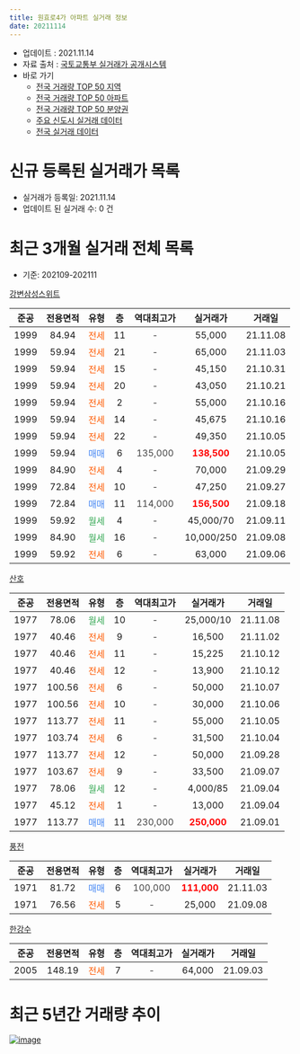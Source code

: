 ```yaml
---
title: 원효로4가 아파트 실거래 정보
date: 20211114
---
```


* 업데이트 : 2021.11.14
* 자료 출처 : [국토교통부 실거래가 공개시스템](http://rt.molit.go.kr)
* 바로 가기
    * [전국 거래량 TOP 50 지역](https://apt-info.github.io/apt-trade-info/tr)
    * [전국 거래량 TOP 50 아파트](https://apt-info.github.io/apt-trade-info/ta)
    * [전국 거래량 TOP 50 분양권](https://apt-info.github.io/apt-trade-info/tb)
    * [주요 신도시 실거래 데이터](https://apt-info.github.io/apt-trade-info/newtown)
    * [전국 실거래 데이터](https://apt-info.github.io/apt-trade-info/all)



<script async src="https://pagead2.googlesyndication.com/pagead/js/adsbygoogle.js"></script>
<!-- 기본광고 -->
<ins class="adsbygoogle"
     style="display:block"
     data-ad-client="ca-pub-1142216861245946"
     data-ad-slot="4805727019"
     data-ad-format="auto"
     data-full-width-responsive="true"></ins>
<script>
     (adsbygoogle = window.adsbygoogle || []).push({});
</script>


# 신규 등록된 실거래가 목록

* 실거래가 등록일: 2021.11.14
* 업데이트 된 실거래 수: 0 건




<script async src="https://pagead2.googlesyndication.com/pagead/js/adsbygoogle.js"></script>
<!-- 기본광고 -->
<ins class="adsbygoogle"
     style="display:block"
     data-ad-client="ca-pub-1142216861245946"
     data-ad-slot="4805727019"
     data-ad-format="auto"
     data-full-width-responsive="true"></ins>
<script>
     (adsbygoogle = window.adsbygoogle || []).push({});
</script>


# 최근 3개월 실거래 전체 목록
* 기준: 202109-202111


[강변삼성스위트](https://search.naver.com/search.naver?query=%EA%B0%95%EB%B3%80%EC%82%BC%EC%84%B1%EC%8A%A4%EC%9C%84%ED%8A%B8)

|준공|전용면적|유형|층|역대최고가|실거래가|거래일|
|:---:|:---:|:---:|:---:|:---:|:---:|:---:|
|1999|84.94|<span style="color:#FF5A00">전세</span>|11|<span style="color:#444444">-</span>|55,000|21.11.08|
|1999|59.94|<span style="color:#FF5A00">전세</span>|21|<span style="color:#444444">-</span>|65,000|21.11.03|
|1999|59.94|<span style="color:#FF5A00">전세</span>|15|<span style="color:#444444">-</span>|45,150|21.10.31|
|1999|59.94|<span style="color:#FF5A00">전세</span>|20|<span style="color:#444444">-</span>|43,050|21.10.21|
|1999|59.94|<span style="color:#FF5A00">전세</span>|2|<span style="color:#444444">-</span>|55,000|21.10.16|
|1999|59.94|<span style="color:#FF5A00">전세</span>|14|<span style="color:#444444">-</span>|45,675|21.10.16|
|1999|59.94|<span style="color:#FF5A00">전세</span>|22|<span style="color:#444444">-</span>|49,350|21.10.05|
|1999|59.94|<span style="color:#4285F3">매매</span>|6|<span style="color:#444444">135,000</span>|<b><span style="color:#FF0000">138,500</span></b>|21.10.05|
|1999|84.90|<span style="color:#FF5A00">전세</span>|4|<span style="color:#444444">-</span>|70,000|21.09.29|
|1999|72.84|<span style="color:#FF5A00">전세</span>|10|<span style="color:#444444">-</span>|47,250|21.09.27|
|1999|72.84|<span style="color:#4285F3">매매</span>|11|<span style="color:#444444">114,000</span>|<b><span style="color:#FF0000">156,500</span></b>|21.09.18|
|1999|59.92|<span style="color:#34A853">월세</span>|4|<span style="color:#444444">-</span>|45,000/70|21.09.11|
|1999|84.90|<span style="color:#34A853">월세</span>|16|<span style="color:#444444">-</span>|10,000/250|21.09.08|
|1999|59.92|<span style="color:#FF5A00">전세</span>|6|<span style="color:#444444">-</span>|63,000|21.09.06|

[산호](https://search.naver.com/search.naver?query=%EC%82%B0%ED%98%B8)

|준공|전용면적|유형|층|역대최고가|실거래가|거래일|
|:---:|:---:|:---:|:---:|:---:|:---:|:---:|
|1977|78.06|<span style="color:#34A853">월세</span>|10|<span style="color:#444444">-</span>|25,000/10|21.11.08|
|1977|40.46|<span style="color:#FF5A00">전세</span>|9|<span style="color:#444444">-</span>|16,500|21.11.02|
|1977|40.46|<span style="color:#FF5A00">전세</span>|11|<span style="color:#444444">-</span>|15,225|21.10.12|
|1977|40.46|<span style="color:#FF5A00">전세</span>|12|<span style="color:#444444">-</span>|13,900|21.10.12|
|1977|100.56|<span style="color:#FF5A00">전세</span>|6|<span style="color:#444444">-</span>|50,000|21.10.07|
|1977|100.56|<span style="color:#FF5A00">전세</span>|10|<span style="color:#444444">-</span>|30,000|21.10.06|
|1977|113.77|<span style="color:#FF5A00">전세</span>|11|<span style="color:#444444">-</span>|55,000|21.10.05|
|1977|103.74|<span style="color:#FF5A00">전세</span>|6|<span style="color:#444444">-</span>|31,500|21.10.04|
|1977|113.77|<span style="color:#FF5A00">전세</span>|12|<span style="color:#444444">-</span>|50,000|21.09.28|
|1977|103.67|<span style="color:#FF5A00">전세</span>|9|<span style="color:#444444">-</span>|33,500|21.09.07|
|1977|78.06|<span style="color:#34A853">월세</span>|12|<span style="color:#444444">-</span>|4,000/85|21.09.04|
|1977|45.12|<span style="color:#FF5A00">전세</span>|1|<span style="color:#444444">-</span>|13,000|21.09.04|
|1977|113.77|<span style="color:#4285F3">매매</span>|11|<span style="color:#444444">230,000</span>|<b><span style="color:#FF0000">250,000</span></b>|21.09.01|

[풍전](https://search.naver.com/search.naver?query=%ED%92%8D%EC%A0%84)

|준공|전용면적|유형|층|역대최고가|실거래가|거래일|
|:---:|:---:|:---:|:---:|:---:|:---:|:---:|
|1971|81.72|<span style="color:#4285F3">매매</span>|6|<span style="color:#444444">100,000</span>|<b><span style="color:#FF0000">111,000</span></b>|21.11.03|
|1971|76.56|<span style="color:#FF5A00">전세</span>|5|<span style="color:#444444">-</span>|25,000|21.09.08|

[한강수](https://search.naver.com/search.naver?query=%ED%95%9C%EA%B0%95%EC%88%98)

|준공|전용면적|유형|층|역대최고가|실거래가|거래일|
|:---:|:---:|:---:|:---:|:---:|:---:|:---:|
|2005|148.19|<span style="color:#FF5A00">전세</span>|7|<span style="color:#444444">-</span>|64,000|21.09.03|



<script async src="https://pagead2.googlesyndication.com/pagead/js/adsbygoogle.js"></script>
<!-- 기본광고 -->
<ins class="adsbygoogle"
     style="display:block"
     data-ad-client="ca-pub-1142216861245946"
     data-ad-slot="4805727019"
     data-ad-format="auto"
     data-full-width-responsive="true"></ins>
<script>
     (adsbygoogle = window.adsbygoogle || []).push({});
</script>


# 최근 5년간 거래량 추이


<div style="width:100%;">
    <canvas id="deal_progress" height="200"></canvas>
</div>

<script>
new Chart(document.getElementById("deal_progress"), {
    type: 'line',
    data: {
        labels: ['16.01','16.02','16.03','16.04','16.05','16.06','16.07','16.08','16.09','16.10','16.11','16.12','17.01','17.02','17.03','17.04','17.05','17.06','17.07','17.08','17.09','17.10','17.11','17.12','18.01','18.02','18.03','18.04','18.05','18.06','18.07','18.08','18.09','18.10','18.11','18.12','19.01','19.02','19.03','19.04','19.05','19.06','19.07','19.08','19.09','19.10','19.11','19.12','20.01','20.02','20.03','20.04','20.05','20.06','20.07','20.08','20.09','20.10','20.11','20.12','21.01','21.02','21.03','21.04','21.05','21.06','21.07','21.08','21.09','21.10','21.11'],
        datasets: [{
            label: '매매/분양권',
            data: [4,2,3,4,12,12,14,5,15,7,4,2,1,6,5,14,12,6,11,3,3,0,6,7,8,6,6,2,6,4,3,4,4,2,0,1,1,0,0,1,0,2,2,3,7,7,3,2,4,5,0,0,1,4,4,3,6,2,13,6,5,1,6,6,9,9,4,4,2,1,1],
            borderColor: "rgba(66, 133, 243, 1)",
            backgroundColor: "rgba(66, 133, 243, 0.05)",
            borderWidth: 1,
            pointRadius: 0,
            fill: false,
            lineTension: 0
        },{
            label: '전/월세',
            data: [11,14,20,11,9,12,7,20,13,18,7,11,10,26,10,9,5,10,11,13,10,11,13,12,10,11,13,13,16,5,8,13,11,11,7,4,12,11,11,13,10,9,10,16,9,15,13,10,12,14,13,9,16,12,10,8,5,4,9,11,5,5,10,8,8,17,6,10,11,11,4],
            borderColor: "rgba(255, 90, 0, 1)",
            backgroundColor: "rgba(255, 90, 0, 0.05)",
            borderWidth: 1,
            pointRadius: 0,
            fill: false,
            lineTension: 0
        },{
            label: '합계',
            data: [15,16,23,15,21,24,21,25,28,25,11,13,11,32,15,23,17,16,22,16,13,11,19,19,18,17,19,15,22,9,11,17,15,13,7,5,13,11,11,14,10,11,12,19,16,22,16,12,16,19,13,9,17,16,14,11,11,6,22,17,10,6,16,14,17,26,10,14,13,12,5],
            borderColor: "rgba(0, 0, 0, 1)",
            backgroundColor: "rgba(0, 0, 0, 0.03)",
            borderWidth: 0.1,
            pointRadius: 0,
            fill: true,
            lineTension: 0
        }
        ]
    },
    options: {
        responsive: true,
        title: {
            display: false
        },
        tooltips: {
            mode: 'index',
            intersect: false
        },
        hover: {
            mode: 'nearest',
            intersect: true
        },
        scales: {
            xAxes: [{
                display: true,
                scaleLabel: {
                    display: true,
                    labelString: '년/월'
                }
            }],
            yAxes: [{
                display: true,
                ticks: {
                    suggestedMin: 0,
                },
                scaleLabel: {
                    display: true,
                    labelString: '실거래 수'
                }
            }]
        }
    }
});

</script>


[![image](https://apt-info.github.io/images/2020-01-03-apt-trade-info/1024x500.png)](https://play.google.com/store/apps/details?id=com.aptinfo.apttradeinfo)

